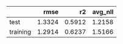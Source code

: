|          |   rmse |     r2 |   avg_nll |
|:---------|-------:|-------:|----------:|
| test     | 1.3324 | 0.5912 |    1.2158 |
| training | 1.2914 | 0.6237 |    1.5166 |